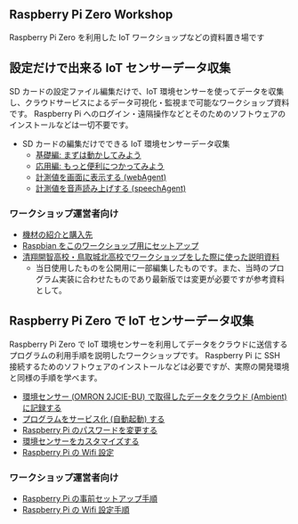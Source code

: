 ## Raspberry Pi Zero Workshop
Raspberry Pi Zero を利用した IoT ワークショップなどの資料置き場です

## 設定だけで出来る IoT センサーデータ収集

SD カードの設定ファイル編集だけで、IoT 環境センサーを使ってデータを収集し、クラウドサービスによるデータ可視化・監視まで可能なワークショップ資料です。
Raspberry Pi へのログイン・遠隔操作などとそのためのソフトウェアのインストールなどは一切不要です。

- SD カードの編集だけでできる IoT 環境センサーデータ収集
  - [基礎編: まずは動かしてみよう](Workshop.md)
  - [応用編: もっと便利につかってみよう](Workshop2ndPage.md)
  - [計測値を画面に表示する (webAgent)](web-agent.md)
  - [計測値を音声読み上げする (speechAgent)](speech-agent.md)

### ワークショップ運営者向け

- [機材の紹介と購入先](purchase.md)
- [Raspbian をこのワークショップ用にセットアップ](ForDevelopers/pizero-workshopForDevelopers.md)
- [清翔開智高校・鳥取城北高校でワークショップをした際に使った説明資料](https://speakerdeck.com/dynamis/pi-zero-iot-workshop-at-high-school)
  - 当日使用したものを公開用に一部編集したものです。また、当時のプログラム実装に合わせたものであり最新版では変更が必要ですが参考資料として。

## Raspberry Pi Zero で IoT センサーデータ収集

Raspberry Pi Zero で IoT 環境センサーを利用してデータをクラウドに送信するプログラムの利用手順を説明したワークショップです。
Raspberry Pi に SSH 接続するためのソフトウェアのインストールなどは必要ですが、実際の開発環境と同様の手順を学べます。

- [環境センサー (OMRON 2JCIE-BU) で取得したデータをクラウド (Ambient) に記録する](GettingStarted.md)
- [プログラムをサービス化 (自動起動) する](Daemonize.md)
- [Raspberry Pi のパスワードを変更する](ChangePassword.md)
- [環境センサーをカスタマイズする](Configure2JCIEBU01.md)
- [Raspberry Pi の Wifi 設定](WifiSettings.md)

### ワークショップ運営者向け

- [Raspberry Pi の事前セットアップ手順](Setup.md)
- [Raspberry Pi の Wifi 設定手順](SetupWifi.md)


